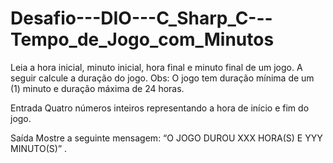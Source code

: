 # Desafio---DIO---C_Sharp_C---Tempo_de_Jogo_com_Minutos
Leia a hora inicial, minuto inicial, hora final e minuto final de um jogo.  A seguir calcule a duração do jogo.    Obs: O jogo tem duração mínima de um (1) minuto e duração máxima de 24 horas.    

Entrada    Quatro números inteiros representando a hora de início e fim do jogo.    

Saída    Mostre a seguinte mensagem: “O JOGO DUROU XXX HORA(S) E YYY MINUTO(S)” .
